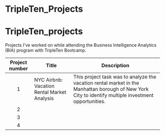 # TripleTen_Projects

# TripleTen_projects

Projects I've worked on while attending the  Business Intelligence Analytics (BIA) program with TripleTen Bootcamp.


| Project number | Title | Description |
| :-----------: | ----------- |----------- |
| 1 | NYC Airbnb: Vacation Rental Market Analysis | This project task was to analyze the vacation rental market in the Manhattan borough of New York City to identify multiple investment opportunities. |
| 2 | |
| 3 | |
| 4 | |
